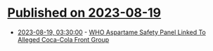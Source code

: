 # [Published on 2023-08-19](index.md)

* [2023-08-19, 03:30:00](https://science.slashdot.org/story/23/08/18/2212216/who-aspartame-safety-panel-linked-to-alleged-coca-cola-front-group?utm_source=rss1.0mainlinkanon&utm_medium=feed) - [WHO Aspartame Safety Panel Linked To Alleged Coca-Cola Front Group](https://science.slashdot.org/story/23/08/18/2212216/who-aspartame-safety-panel-linked-to-alleged-coca-cola-front-group?utm_source=rss1.0mainlinkanon&utm_medium=feed)
